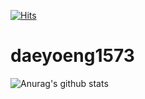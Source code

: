 [![Hits](https://hits.seeyoufarm.com/api/count/incr/badge.svg?url=https%3A%2F%2Fgithub.com%2Fdaeyeong1573%2Fdaeyoeng1573&count_bg=%2379C83D&title_bg=%23555555&icon=&icon_color=%23E7E7E7&title=hits&edge_flat=false)](https://hits.seeyoufarm.com)


# daeyoeng1573
![Anurag's github stats](https://github-readme-stats.vercel.app/api?username=daeyeong1573&show_icons=true&theme=radical)
